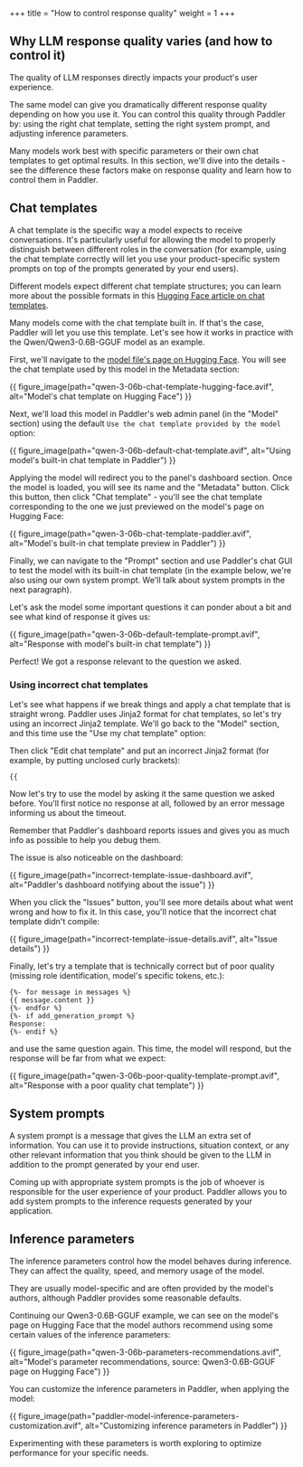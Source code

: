 +++
title = "How to control response quality"
weight = 1
+++

## Why LLM response quality varies (and how to control it)

<div class="formatted-text__note">
    The quality of LLM responses directly impacts your product's user experience.
</div>

The same model can give you dramatically different response quality depending on how you use it. You can control this quality through Paddler by: using the right chat template, setting the right system prompt, and adjusting inference parameters. 

Many models work best with specific parameters or their own chat templates to get optimal results. In this section, we'll dive into the details - see the difference these factors make on response quality and learn how to control them in Paddler.

## Chat templates
A chat template is the specific way a model expects to receive conversations. It's particularly useful for allowing the model to properly distinguish between different roles in the conversation (for example, using the chat template correctly will let you use your product-specific system prompts on top of the prompts generated by your end users). 

Different models expect different chat template structures; you can learn more about the possible formats in this [Hugging Face article on chat templates](https://huggingface.co/learn/llm-course/en/chapter11/2).

Many models come with the chat template built in. If that's the case, Paddler will let you use this template. Let's see how it works in practice with the Qwen/Qwen3-0.6B-GGUF model as an example.

First, we'll navigate to the [model file's page on Hugging Face](https://huggingface.co/Qwen/Qwen3-0.6B-GGUF/blob/main/Qwen3-0.6B-Q8_0.gguf). You will see the chat template used by this model in the Metadata section:

{{ figure_image(path="qwen-3-06b-chat-template-hugging-face.avif", alt="Model's chat template on Hugging Face") }}

Next, we'll load this model in Paddler's web admin panel (in the "Model" section) using the default `Use the chat template provided by the model` option:

{{ figure_image(path="qwen-3-06b-default-chat-template.avif", alt="Using model's built-in chat template in Paddler") }}

Applying the model will redirect you to the panel's dashboard section. Once the model is loaded, you will see its name and the "Metadata" button. Click this button, then click "Chat template" - you'll see the chat template corresponding to the one we just previewed on the model's page on Hugging Face:

{{ figure_image(path="qwen-3-06b-chat-template-paddler.avif", alt="Model's built-in chat template preview in Paddler") }}

Finally, we can navigate to the "Prompt" section and use Paddler's chat GUI to test the model with its built-in chat template (in the example below, we're also using our own system prompt. We'll talk about system prompts in the next paragraph).

Let's ask the model some important questions it can ponder about a bit and see what kind of response it gives us:

{{ figure_image(path="qwen-3-06b-default-template-prompt.avif", alt="Response with model's built-in chat template") }}

Perfect! We got a response relevant to the question we asked. 

### Using incorrect chat templates

Let's see what happens if we break things and apply a chat template that is straight wrong. Paddler uses Jinja2 format for chat templates, so let's try using an incorrect Jinja2 template. We'll go back to the "Model" section, and this time use the "Use my chat template" option:

Then click "Edit chat template" and put an incorrect Jinja2 format (for example, by putting unclosed curly brackets):

```jinja2
{{
```

Now let's try to use the model by asking it the same question we asked before. You'll first notice no response at all, followed by an error message informing us about the timeout.

<div class="formatted-text__note">
    Remember that Paddler's dashboard reports issues and gives you as much info as possible to help you debug them.
</div>

The issue is also noticeable on the dashboard:

{{ figure_image(path="incorrect-template-issue-dashboard.avif", alt="Paddler's dashboard notifying about the issue") }}

When you click the "Issues" button, you'll see more details about what went wrong and how to fix it. In this case, you'll notice that the incorrect chat template didn't compile:

{{ figure_image(path="incorrect-template-issue-details.avif", alt="Issue details") }}

Finally, let's try a template that is technically correct but of poor quality (missing role identification, model's specific tokens, etc.):

```jinja2
{%- for message in messages %}
{{ message.content }}
{%- endfor %}
{%- if add_generation_prompt %}
Response:
{%- endif %}
```

and use the same question again. This time, the model will respond, but the response will be far from what we expect:

{{ figure_image(path="qwen-3-06b-poor-quality-template-prompt.avif", alt="Response with a poor quality chat template") }}

## System prompts

A system prompt is a message that gives the LLM an extra set of information. You can use it to provide instructions, situation context, or any other relevant information that you think should be given to the LLM in addition to the prompt generated by your end user. 

Coming up with appropriate system prompts is the job of whoever is responsible for the user experience of your product. Paddler allows you to add system prompts to the inference requests generated by your application.

## Inference parameters

The inference parameters control how the model behaves during inference. They can affect the quality, speed, and memory usage of the model.

They are usually model-specific and are often provided by the model's authors, although Paddler provides some reasonable defaults.

Continuing our Qwen3-0.6B-GGUF example, we can see on the model's page on Hugging Face that the model authors recommend using some certain values of the inference parameters:

{{ figure_image(path="qwen-3-06b-parameters-recommendations.avif", alt="Model's parameter recommendations, source: Qwen3-0.6B-GGUF page on Hugging Face") }}

You can customize the inference parameters in Paddler, when applying the model:

{{ figure_image(path="paddler-model-inference-parameters-customization.avif", alt="Customizing inference parameters in Paddler") }}

Experimenting with these parameters is worth exploring to optimize performance for your specific needs.
